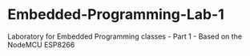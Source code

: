 # Embedded-Programming-Lab-1
Laboratory for Embedded Programming classes - Part 1 -  Based on the NodeMCU ESP8266
